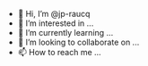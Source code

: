 - 👋 Hi, I’m @jp-raucq
- 👀 I’m interested in ...
- 🌱 I’m currently learning ...
- 💞️ I’m looking to collaborate on ...
- 📫 How to reach me ...

<!---
jp-raucq/jp-raucq is a ✨ special ✨ repository because its `README.md` (this file) appears on your GitHub profile.
You can click the Preview link to take a look at your changes.
--->
